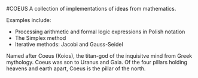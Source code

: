#COEUS
A collection of implementations of ideas from mathematics.

Examples include:
- Processing arithmetic and formal logic expressions in Polish notation
- The Simplex method
- Iterative methods: Jacobi and Gauss-Seidel

Named after Coeus (Koios), the titan-god of the inquisitve mind from Greek mythology. Coeus was son to Uranus and Gaia. Of the four pillars holding heavens and earth apart, Coeus is the pillar of the north.
